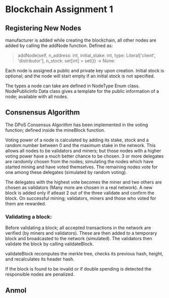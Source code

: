 # Blockchain Assignment 1
## Registering New Nodes
manufacturer is added while creating the blockchain, all other nodes are added by calling the addNode function. Defined as:

> addNode(self, n_address: int, initial_stake: int, type: Literal['client', 'distributor'], n_stock: set[int] = set()) -> None:

Each node is assigned a public and private key upon creation. Initial stock is optional; and the node will start empty if an initial stock is not specified.

The types a node can take are defined in NodeType Enum class. NodePublicInfo Data class gives a template for the public information of a node; available with all nodes. 

## Consnensus Algorithm
The DPoS Consensus Algorithm has been implemented in the voting function; defined inside the mineBlock function. 

Voting power of a node is calculated by adding its stake, stock and a random number between 0 and the maximum stake in the network. This allows all nodes to be validators and miners; but those nodes with a higher voting power have a much better chance to be chosen. 3 or more delegates are randomly chosen from the nodes; simulating the nodes which have started mining and have voted themselves. The remaining nodes vote for one among these delegates (simulated by random voting).

The delegates with the highest vote becomes the miner and two others are chosen as validators (Many more are chosen in a real network). A new block is added only if atleast 2 out of the three validate and confirm the block. On successful mining; validators, miners and those who voted for them are rewarded.

### Validating a block:
Before validating a block; all accepted transactions in the network are verified (by miners and validators). These are then added to a temporary block and broadcasted to the network (simulated). The validators then validate the block by calling validateBlock.

  validateBlock recomputes the merkle tree, checks its previous hash, height, and recalculates its header hash.

  If the block is found to be invalid or if double spending is detected the responsible nodes are penalized.

## Anmol


